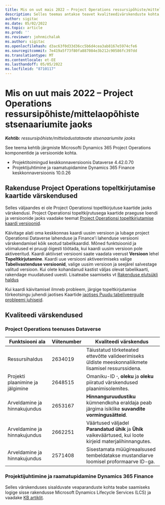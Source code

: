 ```yaml
---
title: Mis on uut mais 2022 – Project Operations ressursipõhiste/mittelaopõhiste stsenaariumite jaoks
description: Selles teemas antakse teavet kvaliteedivärskenduste kohta, mis on saadaval Microsofti Dynamics 365 Project Operations 2022. aasta mai väljaandes ressursi-/ladustamata põhistsenaariumide jaoks.
author: sigitac
ms.date: 05/02/2022
ms.topic: article
ms.prod: ''
ms.reviewer: johnmichalak
ms.author: sigitac
ms.openlocfilehash: d3ac63f0d33d36cc5b6d4cea3ab8167e5974cfe6
ms.sourcegitcommit: 7e419a5f73f80fa887084e3b212c90586fc397dd
ms.translationtype: MT
ms.contentlocale: et-EE
ms.lasthandoff: 05/05/2022
ms.locfileid: "8710117"
---
```

# <a name="whats-new-may-2022---project-operations-for-resourcenon-stocked-based-scenarios"></a>Mis on uut mais 2022 – Project Operations ressursipõhiste/mittelaopõhiste stsenaariumite jaoks

_**Kehtib:** ressursipõhiste/mitteladustatavate stsenaariumite jaoks_

See teema kehtib järgmiste Microsofti Dynamics 365 Project Operations komponentide ja versioonide kohta.

- Projektitoimingud keskkonnaversioonis Dataverse 4.42.0.70
- Projektijuhtimine ja raamatupidamine Dynamics 365 Finance keskkonnaversioonis 10.0.26

## <a name="project-operations-dual-write-maps-updates"></a>Rakenduse Project Operations topeltkirjutamise kaartide värskendused

Selles väljaandes ei ole Project Operationsi topeltkirjutuse kaartide jaoks värskendusi. Project Operationsi topeltkijrutusega kaartide praeguse loendi ja versioonide jaoks vaadake teemat [Project Operationsi topeltkirjutamise kaardi versioonid](../environment/resource-dual-write-maps.md).

Käivitage alati oma keskkonnas kaardi uusim versioon ja lubage project Operationsi Dataverse lahenduse ja Finance'i lahenduse versiooni värskendamisel kõik seotud tabelikaardid. Mõned funktsioonid ja võimalused ei pruugi õigesti töötada, kui kaardi uusim versioon pole aktiveeritud. Kaardi aktiivset versiooni saate vaadata veerust **Versioon** lehel **Topeltkirjutamine**. Kaardi uue versiooni aktiveerimiseks valige **Tabelivastenduse versioonid**, valige uusim versioon ja seejärel salvestage valitud versioon. Kui olete kohandanud kastist väljas olevat tabelikaarti, rakendage muudatused uuesti. Lisateabe saamiseks vt [Rakenduse elutsükli haldus](/dynamics365/fin-ops-core/dev-itpro/data-entities/dual-write/app-lifecycle-management)

Kui kaardi käivitamisel ilmneb probleem, järgige topeltkirjutamise tõrkeotsingu juhendi jaotises Kaartide [jaotises Puudu tabeliveergude probleemi juhiseid](/dynamics365/fin-ops-core/dev-itpro/data-entities/dual-write/dual-write-troubleshooting-finops-upgrades#missing-table-columns-issue-on-maps).

## <a name="quality-updates"></a>Kvaliteedi värskendused
### <a name="project-operations-on-dataverse"></a>Project Operations teenuses Dataverse

| Funktsiooni ala | Viitenumber | Kvaliteedi värskendus |
| --- | --- | --- |
| Ressursihaldus | 2634019 | Täiustatud tõrketeated ettevõtte valideerimiseks üldiste meeskonnaliikmete lisamisel ressurssidena. |
| Projekti plaanimine ja jälgimine | 2648515 | Omaniku-ID **·**, **oleku** ja **oleku** piiratud värskendused plaanimisolemites. |
| Arveldamine ja hinnakujundus | 2653167 | **Hinnanguruudustiku** kümnendkoha eraldaja peab järgima isiklike **suvandite vormingusätteid**. |
| Arveldamine ja hinnakujundus| 2662251 | Väärtused väljadel **Parandatud ühik** ja **Ühik** vaikeväärtused, kui loote kirjeid materjalihinnangutes. |
| Arveldamine ja hinnakujundus| 2571408 | Sisestamata müügireaalsused tembeldatakse mustandiarve loomisel proformaarve ID-ga. |

### <a name="project-management-and-accounting-in-dynamics-365-finance"></a>Projektijuhtimine ja raamatupidamine Dynamics 365 Finance

Selles värskenduses sisalduvate veaparanduste kohta teabe saamiseks logige sisse rakendusse Microsoft Dynamics Lifecycle Services (LCS) ja vaadake [KB artiklit](https://fix.lcs.dynamics.com/Issue/Details?bugId=662864).
